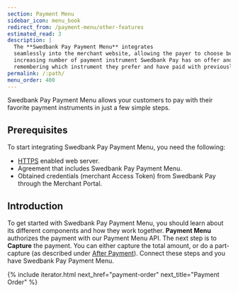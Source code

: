 ```yaml
---
section: Payment Menu
sidebar_icon: menu_book
redirect_from: /payment-menu/other-features
estimated_read: 3
description: |
  The **Swedbank Pay Payment Menu** integrates
  seamlessly into the merchant website, allowing the payer to choose between the
  increasing number of payment instrument Swedbank Pay has on offer and
  remembering which instrument they prefer and have paid with previously.
permalink: /:path/
menu_order: 400
---
```


Swedbank Pay Payment Menu allows your customers to pay with their favorite payment
instruments in just a few simple steps.

## Prerequisites

To start integrating Swedbank Pay Payment Menu, you need the following:

*   [HTTPS][https] enabled web server.
*   Agreement that includes Swedbank Pay Payment Menu.
*   Obtained credentials (merchant Access Token) from Swedbank Pay through
    the Merchant Portal.

## Introduction

To get started with Swedbank Pay Payment Menu, you should learn about its different
components and how they work together. **Payment Menu** authorizes the
payment with our Payment Menu API. The next step is to **Capture** the payment.
You can either capture the total amount, or do a part-capture (as described
under [After Payment][after-payment-capture]). Connect these steps and you have
Swedbank Pay Payment Menu.

{% include iterator.html next_href="payment-order"
                         next_title="Payment Order" %}

[after-payment-capture]: /payment-menu/capture
[https]: /introduction#connection-and-protocol
